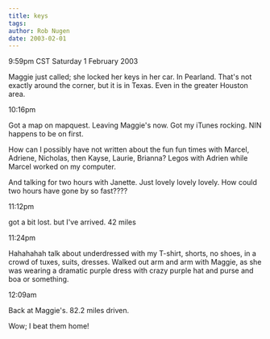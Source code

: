 ```yaml
---
title: keys
tags: 
author: Rob Nugen
date: 2003-02-01
---
```


<p class=date>9:59pm CST Saturday 1 February 2003</p>

<p>Maggie just called; she locked her keys in her car.  In Pearland.
That's not exactly around the corner, but it is in Texas.  Even in the
greater Houston area.</p>

<p class=date>10:16pm</p>

<p>Got a map on mapquest.  Leaving Maggie's now.  Got my iTunes
rocking.  NIN happens to be on first.</p>

<p>How can I possibly have not written about the fun fun times with
Marcel, Adriene, Nicholas, then Kayse, Laurie, Brianna?  Legos with
Adrien while Marcel worked on my computer.</p>

<p>And talking for two hours with Janette.  Just lovely lovely
lovely.  How could two hours have gone by so fast????</p>

<p class=date>11:12pm</p>

<p>got a bit lost.  but I've arrived.  42 miles</p>

<p class=date>11:24pm</p>

<p>Hahahahah talk about underdressed with my T-shirt, shorts, no
shoes, in a crowd of tuxes, suits, dresses.  Walked out arm and arm
with Maggie, as she was wearing a dramatic purple dress with crazy
purple hat and purse and boa or something.</p>

<p class=date>12:09am</p>

<p>Back at Maggie's.  82.2 miles driven.</p>

<p>Wow; I beat them home!</p>

